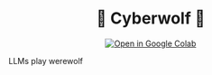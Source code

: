 <div align="center">

<h1> 🦾 Cyberwolf 🐺 </h1>

[![Open in Google Colab](https://img.shields.io/badge/colab-red)](https://colab.research.google.com/github/biomemetic-ai/cyberwolf/blob/main/cyberwolf.ipynb)

</div>

LLMs play werewolf